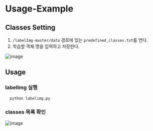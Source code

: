 # Usage-Example

## Classes Setting

1. `/labelImg-master/data` 경로에 있는 `predefined_classes.txt`를 연다.
2. 학습할 객체 명을 입력하고 저장한다.

![image](https://github.com/user-attachments/assets/0d275691-f103-4056-9736-9a510ef36e3f)

## Usage

### labelImg 실행

```
  python labelimg.py
```

### classes 목록 확인

![image](https://github.com/user-attachments/assets/fe67919c-a44d-4418-a76f-869e90d7998b)
